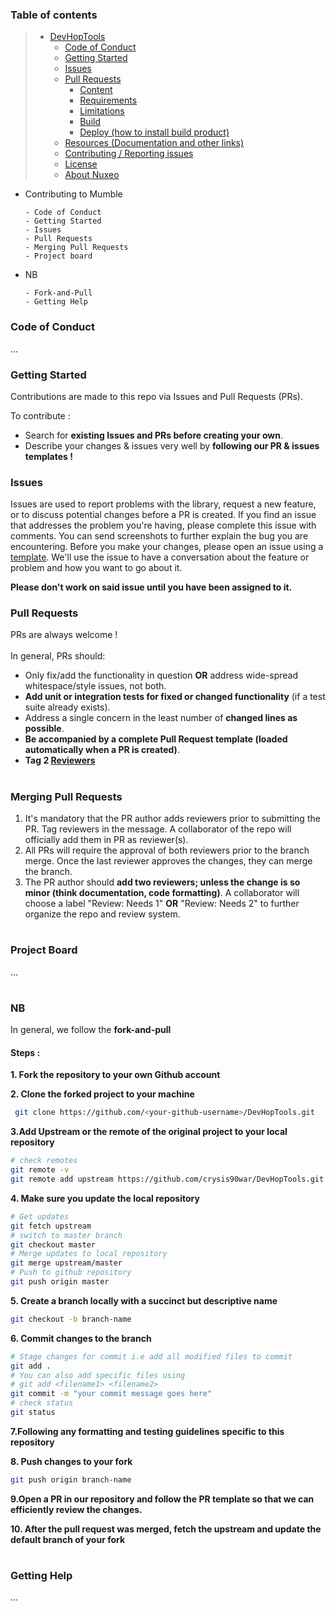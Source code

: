 ### Table of contents

> * [DevHopTools](#table-of-contents)
>   * [Code of Conduct](#code-of-conduct)
>   * [Getting Started](#getting-started)
>   * [Issues](#issues)
>   * [Pull Requests](#pull-requests)
>     * [Content](#content)
>     * [Requirements](#requirements)
>     * [Limitations](#limitations)
>     * [Build](#build)
>     * [Deploy (how to install build product)](#deploy-how-to-install-build-product)
>   * [Resources (Documentation and other links)](#resources-documentation-and-other-links)
>   * [Contributing / Reporting issues](#contributing--reporting-issues)
>   * [License](#license)
>   * [About Nuxeo](#about-nuxeo)

- Contributing to Mumble

      - Code of Conduct
      - Getting Started
      - Issues
      - Pull Requests
      - Merging Pull Requests
      - Project board

- NB  

      - Fork-and-Pull
      - Getting Help

### Code of Conduct
...

### Getting Started

Contributions are made to this repo via Issues and Pull Requests (PRs).

To contribute :

- Search for **existing Issues and PRs before creating your own**.
- Describe your changes & issues very well by **following our PR & issues templates !**

### Issues

Issues are used to report problems with the library, request a new feature, or to discuss potential changes before a PR is created.
If you find an issue that addresses the problem you're having, please complete this issue with comments.
You can send screenshots to further explain the bug you are encountering. 
Before you make your changes, please open an issue using a [template](https://github.com/divanov11/mumbleapi/issues/new/choose). We'll use the issue to have a conversation about the feature or problem and how you want to go about it. 

**Please don't work on said issue until you have been assigned to it.**

### Pull Requests

PRs are always welcome !
<br />
<br />
In general, PRs should:

- Only fix/add the functionality in question **OR** address wide-spread whitespace/style issues, not both.
- **Add unit or integration tests for fixed or changed functionality** (if a test suite already exists).
- Address a single concern in the least number of **changed lines as possible**.
- **Be accompanied by a complete Pull Request template (loaded automatically when a PR is created)**.
- **Tag 2 [Reviewers](https://github.com/divanov11/mumbleapi/blob/master/Reviewers.md)**
#

### Merging Pull Requests


1. It's mandatory that the PR author adds reviewers prior to submitting the PR. Tag reviewers in the message. A collaborator of the repo will officially add them in PR as reviewer(s). 
2. All PRs will require the approval of both reviewers prior to the branch merge. Once the last reviewer approves the changes, they can merge the branch.
3. The PR author should **add two reviewers; unless the change is so minor (think documentation, code formatting)**. A collaborator will choose a label "Review: Needs 1" **OR** "Review: Needs 2" to further organize the repo and review system.

#


### Project Board 

...

#

### NB

In general, we follow the **fork-and-pull**


#### Steps :

**1. Fork the repository to your own Github account**

**2. Clone the forked project to your machine**

   ```bash
    git clone https://github.com/<your-github-username>/DevHopTools.git
   ```

**3.Add Upstream or the remote of the original project to your local repository**

   ```bash
   # check remotes
   git remote -v
   git remote add upstream https://github.com/crysis90war/DevHopTools.git
   ```

**4. Make sure you update the local repository**

   ```bash
   # Get updates
   git fetch upstream
   # switch to master branch
   git checkout master
   # Merge updates to local repository
   git merge upstream/master
   # Push to github repository
   git push origin master
   ```

**5. Create a branch locally with a succinct but descriptive name**

   ```bash
   git checkout -b branch-name
   ```

**6. Commit changes to the branch**

   ```bash
   # Stage changes for commit i.e add all modified files to commit
   git add .
   # You can also add specific files using
   # git add <filename1> <filename2>
   git commit -m "your commit message goes here"
   # check status
   git status
   ```

**7.Following any formatting and testing guidelines specific to this repository**

**8. Push changes to your fork**

   ```bash
   git push origin branch-name
   ```

**9.Open a PR in our repository and follow the PR template so that we can efficiently review the changes.**

**10. After the pull request was merged, fetch the upstream and update the default branch of your fork**

#

### Getting Help

...

#

